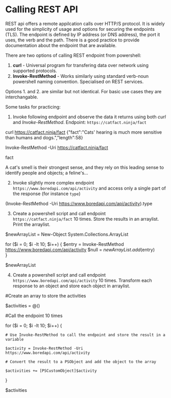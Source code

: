 # Calling REST API

REST api offers a remote appilcation calls over HTTP/S protocol. It is widely used for the simplicity of usage and options for securing the endpoints (TLS). The endpoint is defined by IP address (or DNS address), the port it uses, the verb and the path. There is a good practice to provide documentation about the endpoint that are available.

There are two options of calling REST endpoint from powershell:
1. **curl** - Universal program for transfering data over network using supported protocols.
2. **Invoke-RestMethod** - Works similarly using standard verb-noun powershell naming convention. Specialised on REST services.

Options 1. and 2. are similar but not identical. For basic use cases they are interchangable.


Some tasks for practicing:
1. Invoke following endpoint and observe the data it returns using both *curl* and *Invoke-RestMethod*. Endpoint: `https://catfact.ninja/fact`

 curl https://catfact.ninja/fact
{"fact":"Cats' hearing is much more sensitive than humans and dogs.","length":58}

Invoke-RestMethod -Uri https://catfact.ninja/fact

fact

A cat's smell is their strongest sense, and they rely on this leading sense to identify people and objects; a feline's…

2. Invoke slightly more complex endpoint `https://www.boredapi.com/api/activity` and access only a single part of the response (for instance `type`)

(Invoke-RestMethod -Uri https://www.boredapi.com/api/activity).type


3. Create a powershell script and call endpoint `https://catfact.ninja/fact` 10 times. Store the results in an arraylist. Print the arraylist.

$newArrayList = New-Object System.Collections.ArrayList

for ($i = 0; $i -lt 10; $i++) {
    $entry = Invoke-RestMethod https://www.boredapi.com/api/activity
    $null = $newArrayList.add($entry)    
}

$newArrayList

4. Create a powershell script and call endpoint `https://www.boredapi.com/api/activity` 10 times. Transform each response to an object and store each object in arraylist.


#Create an array to store the activities

$activities = @()

#Call the endpoint 10 times

for ($i = 0; $i -lt 10; $i++) {

    # Use Invoke-RestMethod to call the endpoint and store the result in a variable
    
    $activity = Invoke-RestMethod -Uri https://www.boredapi.com/api/activity

    # Convert the result to a PSObject and add the object to the array
    
    $activities += [PSCustomObject]$activity
}

$activities
